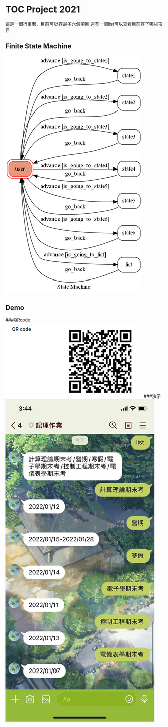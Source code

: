 # TOC Project 2021

這是一個行事曆，目前可以存最多六個項目
還有一個list可以查看目前存了哪些項目

## Finite State Machine
![fsm](./img/show-fsm.png)

## Demo
###QRcode
![](./QRcode.png)
###演示
![](./demo.jpg)